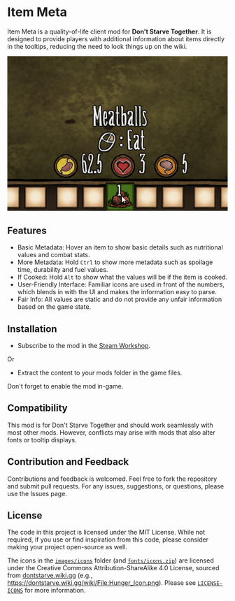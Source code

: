 # Item Meta

Item Meta is a quality-of-life client mod for **Don't Starve Together**. It is designed to provide players with additional information about items directly in the tooltips, reducing the need to look things up on the wiki.

![meatballs example](screenshots/food.png)


## Features

- Basic Metadata: Hover an item to show basic details such as nutritional values and combat stats.
- More Metadata: Hold `Ctrl` to show more metadata such as spoilage time, durability and fuel values.
- If Cooked: Hold `Alt` to show what the values will be if the item is cooked.
- User-Friendly Interface: Familiar icons are used in front of the numbers, which blends in with the UI and makes the information easy to parse.
- Fair Info: All values are static and do not provide any unfair information based on the game state.


## Installation

- Subscribe to the mod in the [Steam Workshop](https://steamcommunity.com/sharedfiles/filedetails/?id=3304170027).

Or

- Extract the content to your mods folder in the game files.

Don't forget to enable the mod in-game.


## Compatibility

This mod is for Don't Starve Together and should work seamlessly with most other mods. However, conflicts may arise with mods that also alter fonts or tooltip displays.


## Contribution and Feedback

Contributions and feedback is welcomed. Feel free to fork the repository and submit pull requests. For any issues, suggestions, or questions, please use the Issues page.


## License

The code in this project is licensed under the MIT License. While not required, if you use or find inspiration from this code, please consider making your project open-source as well.

The icons in the [`images/icons`](images/icons) folder (and [`fonts/icons.zip`](fonts/icons.zip)) are licensed under the Creative Commons Attribution-ShareAlike 4.0 License, sourced from [dontstarve.wiki.gg](https://dontstarve.wiki.gg) (e.g., https://dontstarve.wiki.gg/wiki/File:Hunger_Icon.png). Please see [`LICENSE-ICONS`](LICENSE-ICONS) for more information.
